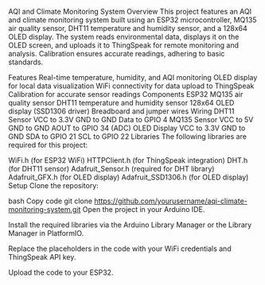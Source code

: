 AQI and Climate Monitoring System
Overview
This project features an AQI and climate monitoring system built using an ESP32 microcontroller, MQ135 air quality sensor, DHT11 temperature and humidity sensor, and a 128x64 OLED display. The system reads environmental data, displays it on the OLED screen, and uploads it to ThingSpeak for remote monitoring and analysis. Calibration ensures accurate readings, adhering to basic standards.

Features
Real-time temperature, humidity, and AQI monitoring
OLED display for local data visualization
WiFi connectivity for data upload to ThingSpeak
Calibration for accurate sensor readings
Components
ESP32
MQ135 air quality sensor
DHT11 temperature and humidity sensor
128x64 OLED display (SSD1306 driver)
Breadboard and jumper wires
Wiring
DHT11 Sensor
VCC to 3.3V
GND to GND
Data to GPIO 4
MQ135 Sensor
VCC to 5V
GND to GND
AOUT to GPIO 34 (ADC)
OLED Display
VCC to 3.3V
GND to GND
SDA to GPIO 21
SCL to GPIO 22
Libraries
The following libraries are required for this project:

WiFi.h (for ESP32 WiFi)
HTTPClient.h (for ThingSpeak integration)
DHT.h (for DHT11 sensor)
Adafruit_Sensor.h (required for DHT library)
Adafruit_GFX.h (for OLED display)
Adafruit_SSD1306.h (for OLED display)
Setup
Clone the repository:

bash
Copy code
git clone https://github.com/yourusername/aqi-climate-monitoring-system.git
Open the project in your Arduino IDE.

Install the required libraries via the Arduino Library Manager or the Library Manager in PlatformIO.

Replace the placeholders in the code with your WiFi credentials and ThingSpeak API key.

Upload the code to your ESP32.
